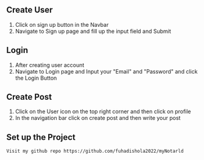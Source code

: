 ## Create User
 
 1. Click on sign up button in the Navbar 
 2. Navigate to Sign up page and fill up the input field and Submit

## Login

1. After creating user account
2. Navigate to Login page and Input your "Email" and "Password" and click the Login Button

## Create Post

1. Click on the User icon on the top right corner and then click on profile 
2. In the navigation bar click on create post and then write your post

## Set up the Project

    Visit my github repo https://github.com/fuhadishola2022/myNotarld
 


